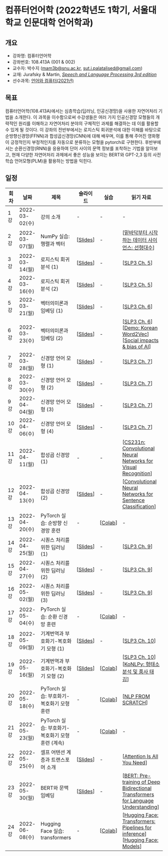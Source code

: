 # 컴퓨터언어학 (2022학년도 1학기, 서울대학교 인문대학 언어학과)

## 개요

+ 강좌명: 컴퓨터언어학
+ 강좌번호: 108.413A (001 & 002)
+ 교수자: 박수지 (mam3b@snu.ac.kr, sut.i.palatalised@gmail.com)
+ 교재: Jurafsky & Martin, *[Speech and Language Processing 3rd edition](https://web.stanford.edu/~jurafsky/slp3/)*
+ 선수과목: [언어와 컴퓨터(2021년)](https://github.com/suzisuti/LangComp2021)

## 목표

컴퓨터언어학(108.413A)에서는 심층학습(딥러닝, 인공신경망)을 사용한 자연어처리 기법을 소개한다. 이 과목을 이수함으로써 수강생들은 여러 가지 인공신경망 모형들의 개략적인 원리를 이해하고 자연어처리 분야의 구체적인 과제를 해결하는 데 이를 활용할 수 있게 될 것이다. 이 강좌의 전반부에서는 로지스틱 회귀분석에 대한 이해를 바탕으로 순방향신경망(FFNN)과 합성곱신경망(CNN)에 대해 배우며, 이를 통해 주어진 영화평이 긍정적인지 부정적인지를 자동으로 분류하는 모형을 pytorch로 구현한다. 후반부에서는 순환신경망(RNN)을 응용하여 단어 사이의 문맥 정보를 포착하는 기법을 알아보고, 현재 다양한 자연어처리 과제에서 좋은 성능을 보이는 BERT와 GPT-2,3 등의 사전학습 언어모형(PLM)을 활용하는 방법을 익힌다.

## 일정

|회차|날짜|제목|슬라이드|실습|읽기 자료|
|--|--|--|--|--|--|
|1강|2022-03-02(수)|강의 소개|-|-|-|
|2강|2022-03-07(월)|NumPy 실습: 행렬과 벡터|[[Slides](https://github.com/suzisuti/CompLing2022/blob/main/slides/02-20220307.pdf)]|-|[[밑바닥부터 시작하는 데이터 사이언스: 선형대수](https://github.com/insight-book/data-science-from-scratch/blob/master/scratch/linear_algebra.py)]|
|3강|2022-03-14(월)|로지스틱 회귀분석 (1)|[[Slides](https://github.com/suzisuti/CompLing2022/blob/main/slides/03-20220314.pdf)]|-|[[SLP3 Ch. 5](https://web.stanford.edu/~jurafsky/slp3/5.pdf)]|
|4강|2022-03-16(수)|로지스틱 회귀분석 (2)|[[Slides](https://github.com/suzisuti/CompLing2022/blob/main/slides/04-20220316.pdf)]|-|[[SLP3 Ch. 5](https://web.stanford.edu/~jurafsky/slp3/5.pdf)]|
|5강|2022-03-21(월)|벡터의미론과 임베딩 (1)|[[Slides](https://github.com/suzisuti/CompLing2022/blob/main/slides/05-20220321.pdf)]|-|[[SLP3 Ch. 6](https://web.stanford.edu/~jurafsky/slp3/6.pdf)]|
|6강|2022-03-23(수)|벡터의미론과 임베딩 (2)|[[Slides](https://github.com/suzisuti/CompLing2022/blob/main/slides/06-20220323.pdf)]|-|[[SLP3 Ch. 6](https://web.stanford.edu/~jurafsky/slp3/6.pdf)]<br>[[Demo: Korean Word2Vec](https://word2vec.kr/search/)]<br>[[Social impacts & bias of AI](https://kyunghyuncho.me/social-impacts-bias-of-ai/)]|
|7강|2022-03-28(월)|신경망 언어 모형 (1)|[[Slides](https://github.com/suzisuti/CompLing2022/blob/main/slides/07-20220328.pdf)]|-|[[SLP3 Ch. 7](https://web.stanford.edu/~jurafsky/slp3/7.pdf)]|
|8강|2022-03-30(수)|신경망 언어 모형 (2)|[[Slides](https://github.com/suzisuti/CompLing2022/blob/main/slides/08-20220330.pdf)]|-|[[SLP3 Ch. 7](https://web.stanford.edu/~jurafsky/slp3/7.pdf)]|
|9강|2022-04-04(월)|신경망 언어 모형 (3)|[[Slides](https://github.com/suzisuti/CompLing2022/blob/main/slides/09-20220404.pdf)]|-|[[SLP3 Ch. 7](https://web.stanford.edu/~jurafsky/slp3/7.pdf)]|
|10강|2022-04-06(수)|신경망 언어 모형 (4)|[[Slides](https://github.com/suzisuti/CompLing2022/blob/main/slides/10-20220406.pdf)]|-|[[SLP3 Ch. 7](https://web.stanford.edu/~jurafsky/slp3/7.pdf)]|
|11강|2022-04-11(월)|합성곱 신경망 (1)|-|-|[[CS231n: Convolutional Neural Networks for Visual Recognition](https://cs231n.github.io/convolutional-networks/)]|
|12강|2022-04-13(수)|합성곱 신경망 (2)|[[Slides](https://github.com/suzisuti/CompLing2022/blob/main/slides/12-20220413.pdf)]|-|[[Convolutional Neural Networks for Sentence Classification](https://aclanthology.org/D14-1181/)]|
|13강|2022-04-20(수)|PyTorch 실습: 순방향 신경망 훈련|-|[[Colab](https://colab.research.google.com/drive/1EYMWmo3oeRIsBdAXUYJ7itgUgPykeYlk?usp=sharing)]|-|
|14강|2022-04-25(월)|시퀀스 처리를 위한 딥러닝 (1)|[[Slides](https://github.com/suzisuti/CompLing2022/blob/main/slides/14-20220425.pdf)]|-|[[SLP3 Ch. 9](https://web.stanford.edu/~jurafsky/slp3/9.pdf)]|
|15강|2022-04-27(수)|시퀀스 처리를 위한 딥러닝 (2)|[[Slides](https://github.com/suzisuti/CompLing2022/blob/main/slides/15-20220427.pdf)]|-|[[SLP3 Ch. 9](https://web.stanford.edu/~jurafsky/slp3/9.pdf)]|
|16강|2022-05-02(월)|시퀀스 처리를 위한 딥러닝 (3)|[[Slides](https://github.com/suzisuti/CompLing2022/blob/main/slides/16-20220502.pdf)]|-|[[SLP3 Ch. 9](https://web.stanford.edu/~jurafsky/slp3/9.pdf)]|
|17강|2022-05-04(수)|PyTorch 실습: 순환 신경망 훈련|-|[[Colab](https://colab.research.google.com/drive/18heoB0yM4zMovZNDwxhGgKg9_HTCgPZV?usp=sharing)]|-|
|18강|2022-05-09(월)|기계번역과 부호화기-복호화기 모형 (1)|[[Slides](https://github.com/suzisuti/CompLing2022/blob/main/slides/18-20220509.pdf)]|-|[[SLP3 Ch. 10](https://web.stanford.edu/~jurafsky/slp3/10.pdf)]|
|19강|2022-05-16(월)|기계번역과 부호화기-복호화기 모형 (2)|[[Slides](https://github.com/suzisuti/CompLing2022/blob/main/slides/19-20220516.pdf)]|[[Colab](https://colab.research.google.com/drive/1wyTKSU3IbDkjB5aeInQYKfnCZiuBsp8d?usp=sharing)]|[[SLP3 Ch. 10](https://web.stanford.edu/~jurafsky/slp3/10.pdf)]<br>[[KoNLPy: 형태소 분석 및 품사 태깅](https://konlpy.org/ko/latest/morph/)]|
|20강|2022-05-18(수)|PyTorch 실습: 부호화기-복호화기 모형 훈련|-|[[Colab](https://colab.research.google.com/drive/1T-WMtRWcfmMwEtD8B6QkJJGJQRhrJ35E?usp=sharing)]|[[NLP FROM SCRATCH](https://pytorch.org/tutorials/intermediate/seq2seq_translation_tutorial.html)]|
|21강|2022-05-23(월)|PyTorch 실습: 부호화기-복호화기 모형 훈련 (계속)|-|[[Colab](https://colab.research.google.com/drive/1T-WMtRWcfmMwEtD8B6QkJJGJQRhrJ35E?usp=sharing)]|-|
|22강|2022-05-25(수)|셀프 어텐션 계층과 트랜스포머 소개|[[Slides](https://github.com/suzisuti/CompLing2022/blob/main/slides/22-20220525.pdf)]|-|[[Attention Is All You Need](https://arxiv.org/abs/1706.03762)]|
|23강|2022-05-30(월)|BERT와 문맥 임베딩|[[Slides](https://github.com/suzisuti/CompLing2022/blob/main/slides/23-20220530.pdf)]|-|[[BERT: Pre-training of Deep Bidirectional Transformers for Language Understanding](https://aclanthology.org/N19-1423/)]|
|24강|2022-06-08(수)|Hugging Face 실습: transformers|-|[[Colab](https://colab.research.google.com/drive/1_XpQ5HoGnfs9Ikyd_1jKf0s8-sJ4dQ9C?usp=sharing)]|[[Hugging Face: Transformers: Pipelines for inference](https://huggingface.co/docs/transformers/main/en/pipeline_tutorial)]<br>[[Hugging Face: Models](https://huggingface.co/models)]|
